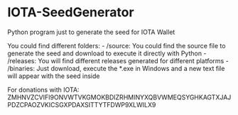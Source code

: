# IOTA-SeedGenerator
Python program just to generate the seed for IOTA Wallet

You could find different folders:
	- /source: You could find the source file to generate the seed and download to execute it directly with Python
	- /releases: You will find different releases generated for different platforms
	- /binaries: Just download, execute the *.exe in Windows and a new text file will appear with the seed inside

For donations with IOTA: ZMHNVZCVIFI9ONVWTVKGMOKBDIZRHMINYXQBVWMEQSYGHKAGTXJAJPDZCPAOZVKICSGXPDAXSITTYTFDWP9XLWILX9

